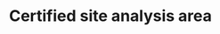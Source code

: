 ---
title: 'Certified site analysis area'
field: 'is.certifiedSite.analysisArea'
slug: 'is-certifiedsite-analysisarea'
description: 'Area in hectares'
required: False
module: 'Certified Resource or Site'
cluster: 'Certification'
policy: 'Free value. Single value only.'
layout: 'home'
---